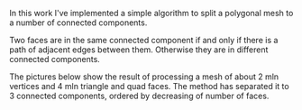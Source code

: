 In this work I've implemented a simple algorithm to split a polygonal mesh to a number of connected components.

Two faces are in the same connected component if and only if there is a path of adjacent edges between them. Otherwise they are in different connected components.

The pictures below show the result of processing a mesh of about 2 mln vertices and 4 mln triangle and quad faces. The method has separated it to 3 connected components, ordered by decreasing of number of faces.
